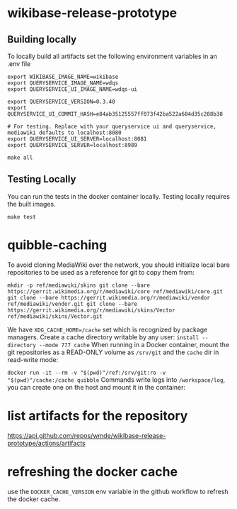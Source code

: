# wikibase-release-prototype

## Building locally
To locally build all artifacts set the following environment variables in an .env file

```
export WIKIBASE_IMAGE_NAME=wikibase
export QUERYSERVICE_IMAGE_NAME=wdqs
export QUERYSERVICE_UI_IMAGE_NAME=wdqs-ui

export QUERYSERVICE_VERSION=0.3.40
export QUERYSERVICE_UI_COMMIT_HASH=e84ab35125557ff073f42ba522a684d35c288b38

# For testing. Replace with your queryservice ui and queryservice, mediawiki defaults to localhost:8080
export QUERYSERVICE_UI_SERVER=localhost:8081
export QUERYSERVICE_SERVER=localhost:8989
```

```
make all
```

## Testing Locally

You can run the tests in the docker container locally. Testing locally requires the built images.

```
make test
```

# quibble-caching

To avoid cloning MediaWiki over the network, you should initialize local bare
repositories to be used as a reference for git to copy them from:

`
mkdir -p ref/mediawiki/skins
git clone --bare https://gerrit.wikimedia.org/r/mediawiki/core ref/mediawiki/core.git
git clone --bare https://gerrit.wikimedia.org/r/mediawiki/vendor ref/mediawiki/vendor.git
git clone --bare https://gerrit.wikimedia.org/r/mediawiki/skins/Vector ref/mediawiki/skins/Vector.git
`

We have `XDG_CACHE_HOME=/cache` set which is recognized by package managers.
Create a cache directory writable by any user:
`
install --directory --mode 777 cache
`
When running in a Docker container, mount the git repositories as a READ-ONLY
volume as `/srv/git` and the `cache` dir in read-write mode:

`
docker run -it --rm -v "$(pwd)"/ref:/srv/git:ro -v "$(pwd)"/cache:/cache quibble
`
Commands write logs into `/workspace/log`, you can create one on the host and
mount it in the container:

# list artifacts for the repository

https://api.github.com/repos/wmde/wikibase-release-prototype/actions/artifacts

# refreshing the docker cache

use the `DOCKER_CACHE_VERSION` env variable in the github workflow to refresh the docker cache.
